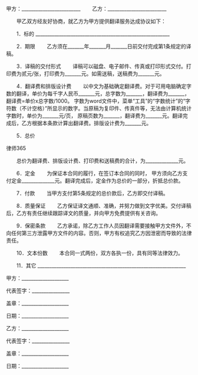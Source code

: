 
 


甲方：_________________________
　　乙方：_________________________


　　甲乙双方经友好协商，就乙方为甲方提供翻译服务达成协议如下：


　　1．标的
    _________________________________________________________


　　2．期限
　　乙方须在_______年_______月_______日前交付完成第1条规定的译稿。


　　3．译稿的交付形式
　　译稿可以磁盘、电子邮件、传真或打印形式交付。打印费为贰元/张，打印费为_______元。如需送稿，送稿费为_______元。


　　4．翻译费和排版设计费
　　以中文为基础确定翻译费。对于可用电脑确定字数的翻译，单价为每千字人民币_______元，总字数为_______，翻译费为_______，翻译费=单价x总字数/1000。 字数为word文件中，菜单“工具”的“字数统计”的“字符数（不计空格）”所显示的数字。当原稿为复印件、传真件等，无法由计算机统计字数时，单价为_______元/页， 原稿页数为_______，翻译费为_______元。翻译完成后，乙方根据本条款计算出翻译费。排版设计费为_______元。


　　5．总价




 
律师365






　　总价为翻译费、排版设计费、打印费和送稿费的合计，为______________元。




　　6．定金
　　为保证本合同的履行，在签订本合同的同时， 甲方须向乙方支付定金______________元。翻译完成后，定金作为总价的一部分，折抵总价款。


　　7．付款
　　当甲方支付第5条规定的总价款后，乙方即交付译稿。


　　8．质量保证
　　乙方保证译文通顺、准确，并努力做到文字优美。交付译稿后，乙方有责任继续跟踪译文的质量，并向甲方免费提供有关咨询。


　　9．保密条款
　　乙方承诺，除乙方工作人员因翻译需要接触甲方文件外，不向任何第三方泄露甲方文件的内容。否则，甲方有权追究乙方因泄密而导致的法律责任。


　　10．文本份数
　　本合同一式两份，双方各执一份，具有同等法律效力。


　　11．其它
    _______________________________________________________________


 



 
甲方：____________________
 
代表签字：________________
 
盖章：____________________
 
日期：____________________
 


 

  乙方：____________________
  
代表签字：________________
  
盖章：____________________
  
日期：____________________
  

 
  

 
  
 
   
 
   
 
    


    
 

    


    


    
 
 
   
 
  
 
 


